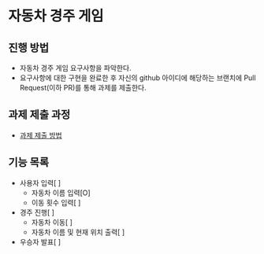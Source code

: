 # 자동차 경주 게임
## 진행 방법
* 자동차 경주 게임 요구사항을 파악한다.
* 요구사항에 대한 구현을 완료한 후 자신의 github 아이디에 해당하는 브랜치에 Pull Request(이하 PR)를 통해 과제를 제출한다.

## 과제 제출 과정
* [과제 제출 방법](https://github.com/next-step/nextstep-docs/tree/master/precourse)

## 기능 목록
* 사용자 입력[ ]
	* 자동차 이름 입력[O]
	* 이동 횟수 입력[ ]
* 경주 진행[ ]
	* 자동차 이동[ ]
	* 자동차 이름 및 현재 위치 출력[ ]
* 우승자 발표[ ]